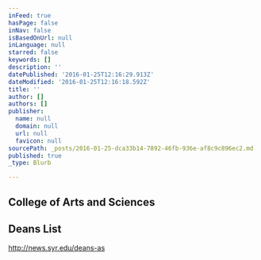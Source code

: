 ```yaml
---
inFeed: true
hasPage: false
inNav: false
isBasedOnUrl: null
inLanguage: null
starred: false
keywords: []
description: ''
datePublished: '2016-01-25T12:16:29.913Z'
dateModified: '2016-01-25T12:16:18.592Z'
title: ''
author: []
authors: []
publisher:
  name: null
  domain: null
  url: null
  favicon: null
sourcePath: _posts/2016-01-25-dca33b14-7892-46fb-936e-af8c9c896ec2.md
published: true
_type: Blurb

---
```

## College of Arts and Sciences

## Deans List 

http://news.syr.edu/deans-as